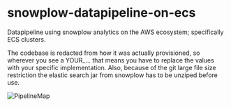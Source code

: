 # snowplow-datapipeline-on-ecs
Datapipeline using snowplow analytics on the AWS ecosystem; specifically ECS clusters.

The codebase is redacted from how it was actually provisioned, so wherever you see a YOUR_... that means you have to replace the values with your specific implementation. Also, because of the git large file size restriction the elastic search jar from snowplow has to be unziped before use.

![PipelineMap](https://docs.google.com/drawings/d/e/2PACX-1vSv1CAkPg2sN-hOiyYBs4-bNZsky7wgwM0QBJTyoajSVWVW9irGrP3yP59Xavh-7CFhkqaLYJTpAWHq/pub?w=1920&h=576)

